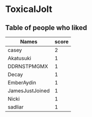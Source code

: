 # ToxicalJolt
## Table of people who liked
Names | score
--- | ---
casey | 2
Akatusuki | 1
DDRNSTPMGMX | 1
Decay | 1
EmberAydin | 1
JamesJustJoined | 1
Nicki | 1
sadliar | 1
